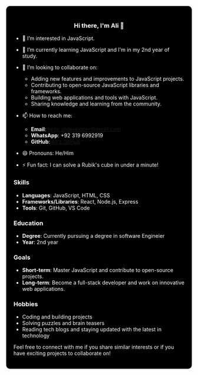 <div style="background-color: black; color: white; padding: 20px; border-radius: 10px;">

### <p align="center">Hi there, I'm Ali 👋</p>

- 👀 I’m interested in JavaScript.
- 🌱 I’m currently learning JavaScript and I'm in my 2nd year of study.
- 💞️ I’m looking to collaborate on:
  - Adding new features and improvements to JavaScript projects.
  - Contributing to open-source JavaScript libraries and frameworks.
  - Building web applications and tools with JavaScript.
  - Sharing knowledge and learning from the community.

- 📫 How to reach me:
  - **Email**: hello.alideveloper@gmail.com
  - **WhatsApp**: +92 319 6992919
  - **GitHub**: [Ali's GitHub](https://github.com/Ali-hackers)

- 😄 Pronouns: He/Him
- ⚡ Fun fact: I can solve a Rubik's cube in under a minute!

### Skills
- **Languages**: JavaScript, HTML, CSS
- **Frameworks/Libraries**: React, Node.js, Express
- **Tools**: Git, GitHub, VS Code

### Education
- **Degree**: Currently pursuing a degree in software  Engineier
- **Year**: 2nd year

### Goals
- **Short-term**: Master JavaScript and contribute to open-source projects.
- **Long-term**: Become a full-stack developer and work on innovative web applications.

### Hobbies
- Coding and building projects
- Solving puzzles and brain teasers
- Reading tech blogs and staying updated with the latest in technology

Feel free to connect with me if you share similar interests or if you have exciting projects to collaborate on!

</div>
